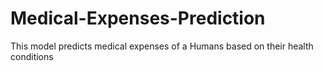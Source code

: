 # Medical-Expenses-Prediction
This model predicts medical expenses of a Humans based on their health conditions
